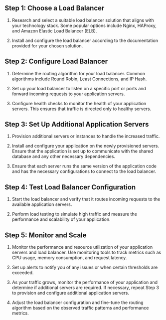 

## Step 1: Choose a Load Balancer

1. Research and select a suitable load balancer solution that aligns with your technology stack. Some popular options include Nginx, HAProxy, and Amazon Elastic Load Balancer (ELB).

2. Install and configure the load balancer according to the documentation provided for your chosen solution.

## Step 2: Configure Load Balancer

1. Determine the routing algorithm for your load balancer. Common algorithms include Round Robin, Least Connections, and IP Hash.

2. Set up your load balancer to listen on a specific port or ports and forward incoming requests to your application servers.

3. Configure health checks to monitor the health of your application servers. This ensures that traffic is directed only to healthy servers.

## Step 3: Set Up Additional Application Servers

1. Provision additional servers or instances to handle the increased traffic.

2. Install and configure your application on the newly provisioned servers. Ensure that the application is set up to communicate with the shared database and any other necessary dependencies.

3. Ensure that each server runs the same version of the application code and has the necessary configurations to connect to the load balancer.

## Step 4: Test Load Balancer Configuration

1. Start the load balancer and verify that it routes incoming requests to the available application servers.

2. Perform load testing to simulate high traffic and measure the performance and scalability of your application.

## Step 5: Monitor and Scale

1. Monitor the performance and resource utilization of your application servers and load balancer. Use monitoring tools to track metrics such as CPU usage, memory consumption, and request latency.

2. Set up alerts to notify you of any issues or when certain thresholds are exceeded.

3. As your traffic grows, monitor the performance of your application and determine if additional servers are required. If necessary, repeat Step 3 to provision and configure additional application servers.

4. Adjust the load balancer configuration and fine-tune the routing algorithm based on the observed traffic patterns and performance metrics.

